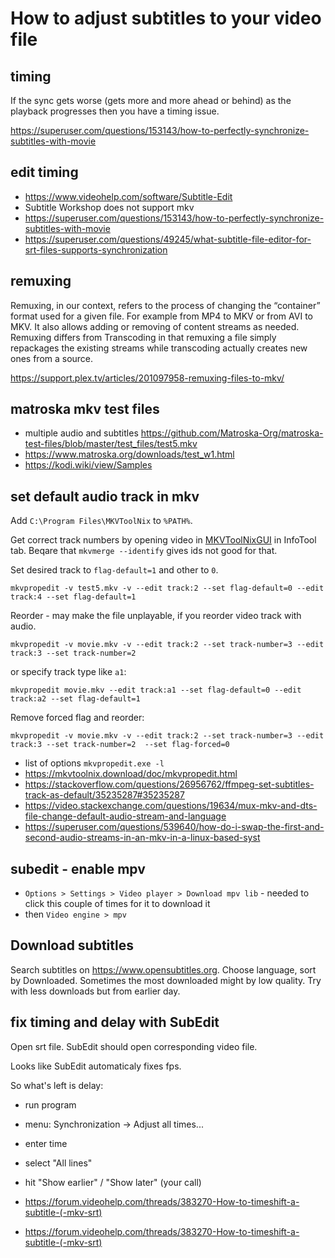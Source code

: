 # How to adjust subtitles to your video file

## timing

If the sync gets worse (gets more and more ahead or behind) as the playback progresses then you have a timing issue.

https://superuser.com/questions/153143/how-to-perfectly-synchronize-subtitles-with-movie

## edit timing

- https://www.videohelp.com/software/Subtitle-Edit
- Subtitle Workshop does not support mkv
- https://superuser.com/questions/153143/how-to-perfectly-synchronize-subtitles-with-movie
- https://superuser.com/questions/49245/what-subtitle-file-editor-for-srt-files-supports-synchronization

## remuxing

Remuxing, in our context, refers to the process of changing the “container” format used for a given file. For example from MP4 to MKV or from AVI to MKV. It also allows adding or removing of content streams as needed. Remuxing differs from Transcoding in that remuxing a file simply repackages the existing streams while transcoding actually creates new ones from a source.

https://support.plex.tv/articles/201097958-remuxing-files-to-mkv/

## matroska mkv test files

- multiple audio and subtitles https://github.com/Matroska-Org/matroska-test-files/blob/master/test_files/test5.mkv
- https://www.matroska.org/downloads/test_w1.html
- https://kodi.wiki/view/Samples

## set default audio track in mkv

Add `C:\Program Files\MKVToolNix` to `%PATH%`.

Get correct track numbers by opening video in [MKVToolNixGUI](https://www.videohelp.com/software/MKVToolNix) in InfoTool tab. Beqare that `mkvmerge --identify` gives ids not good for that.

Set desired track to `flag-default=1` and other to `0`.

`mkvpropedit -v test5.mkv -v --edit track:2 --set flag-default=0 --edit track:4 --set flag-default=1`

Reorder - may make the file unplayable, if you reorder video track with audio.

`mkvpropedit -v movie.mkv -v --edit track:2 --set track-number=3 --edit track:3 --set track-number=2`

or specify track type like `a1`:

`mkvpropedit movie.mkv --edit track:a1 --set flag-default=0 --edit track:a2 --set flag-default=1`

Remove forced flag and reorder:

`mkvpropedit -v movie.mkv -v --edit track:2 --set track-number=3 --edit track:3 --set track-number=2  --set flag-forced=0`

- list of options `mkvpropedit.exe -l`
- https://mkvtoolnix.download/doc/mkvpropedit.html
- https://stackoverflow.com/questions/26956762/ffmpeg-set-subtitles-track-as-default/35235287#35235287
- https://video.stackexchange.com/questions/19634/mux-mkv-and-dts-file-change-default-audio-stream-and-language
- https://superuser.com/questions/539640/how-do-i-swap-the-first-and-second-audio-streams-in-an-mkv-in-a-linux-based-syst

## subedit - enable mpv

- `Options > Settings > Video player > Download mpv lib` - needed to click this couple of times for it to download it
- then `Video engine > mpv`

## Download subtitles

Search subtitles on https://www.opensubtitles.org. Choose language, sort by Downloaded. Sometimes the most downloaded might by low quality. Try with less downloads but from earlier day.

## fix timing and delay with SubEdit


Open srt file. SubEdit should open corresponding video file.

Looks like SubEdit automaticaly fixes fps.

So what's left is delay:

- run program
- menu: Synchronization -> Adjust all times...
- enter time
- select "All lines"
- hit "Show earlier" / "Show later" (your call)

- https://forum.videohelp.com/threads/383270-How-to-timeshift-a-subtitle-(-mkv-srt)
- https://forum.videohelp.com/threads/383270-How-to-timeshift-a-subtitle-(-mkv-srt)
